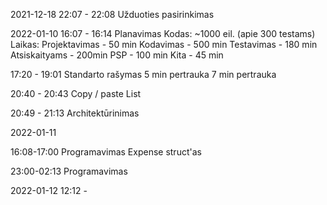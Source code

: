 2021-12-18
22:07 - 22:08
    Užduoties pasirinkimas
	
2022-01-10
16:07 - 16:14
    Planavimas
    Kodas: ~1000 eil. (apie 300 testams)
    Laikas: 
        Projektavimas - 50 min
        Kodavimas - 500 min
        Testavimas - 180 min
        Atsiskaityams - 200min
        PSP - 100 min
        Kita - 45 min


17:20 - 19:01 Standarto rašymas
    5 min pertrauka
    7 min pertrauka

20:40 - 20:43
    Copy / paste List

20:49 - 21:13
    Architektūrinimas


2022-01-11

16:08-17:00
    Programavimas
    Expense struct'as

23:00-02:13
    Programavimas


2022-01-12
    12:12 - 

